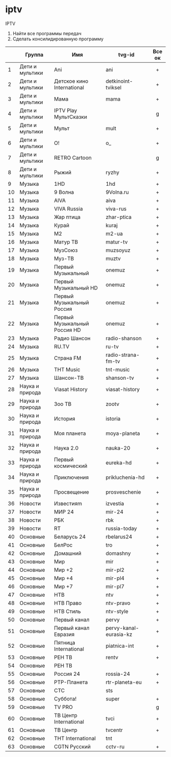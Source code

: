 # iptv
IPTV

1) Найти все программы передач
2) Сделать консилидированную программу

|    | Группа          | Имя                         | tvg-id                 | Все ок |
|----|-----------------|-----------------------------|------------------------|:------:|
| 1  | Дети и мультики | Ani                         | ani                    |   +    |
| 2  | Дети и мультики | Детское кино International  | detkinoint-tviksel     |   +    |
| 3  | Дети и мультики | Мама                        | mama                   |   +    |
| 4  | Дети и мультики | IPTV Play МультСказки       |                        |   g    |
| 5  | Дети и мультики | Мульт                       | mult                   |   +    |
| 6  | Дети и мультики | O!                          | o_                     |   +    |
| 7  | Дети и мультики | RETRO Cartoon               |                        |   g    |
| 8  | Дети и мультики | Рыжий                       | ryzhy                  |   +    |
| 9  | Музыка          | 1HD                         | 1hd                    |   +    |
| 10 | Музыка          | 9 Волна                     | 9Volna.ru              |   +    |
| 11 | Музыка          | AIVA                        | aiva                   |   +    |
| 12 | Музыка          | VIVA Russia                 | viva-rus               |   +    |
| 13 | Музыка          | Жар птица                   | zhar-ptica             |   +    |
| 14 | Музыка          | Курай                       | kuraj                  |   +    |
| 15 | Музыка          | M2                          | m2-ua                  |   +    |
| 16 | Музыка          | Матур ТВ                    | matur-tv               |   +    |
| 17 | Музыка          | МузCоюз                     | muzsoyuz               |   +    |
| 18 | Музыка          | Муз-ТВ                      | muztv                  |   +    |
| 19 | Музыка          | Первый Музыкальный          | onemuz                 |   +    |
| 20 | Музыка          | Первый Музыкальный HD       | onemuz                 |   +    |
| 21 | Музыка          | Первый Музыкальный Россия   | onemuz                 |   +    |
| 22 | Музыка          | Первый Музыкальный Россия HD | onemuz                 |   +    |
| 23 | Музыка          | Радио Шансон                | radio-shanson          |   +    |
| 24 | Музыка          | RU.TV                       | ru-tv                  |   +    |
| 25 | Музыка          | Страна FM                   | radio-strana-fm-tv     |   +    |
| 26 | Музыка          | ТНТ Music                   | tnt-music              |   +    |
| 27 | Музыка          | Шансон-ТВ                   | shanson-tv             |   +    |
| 28 | Наука и природа | Viasat History              | viasat-history         |   +    |
| 29 | Наука и природа | Зоо ТВ                      | zootv                  |   +    |
| 30 | Наука и природа | История                     | istoria                |   +    |
| 31 | Наука и природа | Моя планета                 | moya-planeta           |   +    |
| 32 | Наука и природа | Наука 2.0                   | nauka-20               |   +    |
| 33 | Наука и природа | Первый космический          | eureka-hd              |   +    |
| 34 | Наука и природа | Приключения                 | prikluchenia-hd        |   +    |
| 35 | Наука и природа | Просвещение                 | prosveschenie          |   +    |
| 36 | Новости         | Известияm                   | izvestia               |   +    |
| 37 | Новости         | МИР 24                      | mir-24                 |   +    |
| 38 | Новости         | РБК                         | rbk                    |   +    |
| 39 | Новости         | RT                          | russia-today           |   +    |
| 40 | Основные        | Беларусь 24                 | rbelarus24             |   +    |
| 41 | Основные        | БелРос                      | tro                    |   +    |
| 42 | Основные        | Домашний                    | domashny               |   +    |
| 43 | Основные        | Мир                         | mir                    |   +    |
| 44 | Основные        | Мир +2                      | mir-pl2                |   +    |
| 45 | Основные        | Мир +4                      | mir-pl4                |   +    |
| 46 | Основные        | Мир +7                      | mir-pl7                |   +    |
| 47 | Основные        | НТВ                         | ntv                    |   +    |
| 48 | Основные        | НТВ Право                   | ntv-pravo              |   +    |
| 49 | Основные        | НТВ Стиль                   | ntv-style              |   +    |
| 50 | Основные        | Первый канал                | pervy                  |   +    |
| 51 | Основные        | Первый канал Евразия        | pervy-kanal-eurasia-kz |   +    |
| 52 | Основные        | Пятница International       | piatnica-int           |   +    |
| 53 | Основные        | РЕН ТВ                      | rentv                  |   +    |
| 54 | Основные        | РЕН ТВ                      |                        |        |
| 55 | Основные        | Россия 24                   | rossia-24              |   +    |
| 56 | Основные        | РТР-Планета                 | rtr-planeta-eu         |   +    |
| 57 | Основные        | СТС                         | sts                    |        |
| 58 | Основные        | Суббота!                    | super                  |   +    |
| 59 | Основные        | TV PRO                      |                        |   g    |
| 60 | Основные        | ТВ Центр International      | tvci                   |   +    |
| 61 | Основные        | ТВ Центр                    | tvcentr                |   +    |
| 62 | Основные        | ТНТ International           | tnt                    |        |
| 63 | Основные        | CGTN Русский                | cctv-ru                |   +    |
